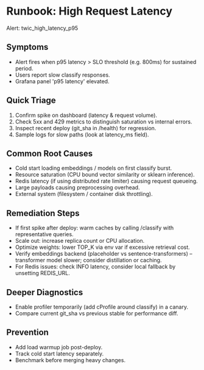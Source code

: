 # Runbook: High Request Latency

Alert: twic_high_latency_p95

## Symptoms
- Alert fires when p95 latency > SLO threshold (e.g. 800ms) for sustained period.
- Users report slow classify responses.
- Grafana panel 'p95 latency' elevated.

## Quick Triage
1. Confirm spike on dashboard (latency & request volume).
2. Check 5xx and 429 metrics to distinguish saturation vs internal errors.
3. Inspect recent deploy (git_sha in /health) for regression.
4. Sample logs for slow paths (look at latency_ms field).

## Common Root Causes
- Cold start loading embeddings / models on first classify burst.
- Resource saturation (CPU bound vector similarity or sklearn inference).
- Redis latency (if using distributed rate limiter) causing request queueing.
- Large payloads causing preprocessing overhead.
- External system (filesystem / container disk throttling).

## Remediation Steps
- If first spike after deploy: warm caches by calling /classify with representative queries.
- Scale out: increase replica count or CPU allocation.
- Optimize weights: lower TOP_K via env var if excessive retrieval cost.
- Verify embeddings backend (placeholder vs sentence-transformers) – transformer model slower; consider distillation or caching.
- For Redis issues: check INFO latency, consider local fallback by unsetting REDIS_URL.

## Deeper Diagnostics
- Enable profiler temporarily (add cProfile around classify) in a canary.
- Compare current git_sha vs previous stable for performance diff.

## Prevention
- Add load warmup job post-deploy.
- Track cold start latency separately.
- Benchmark before merging heavy changes.
